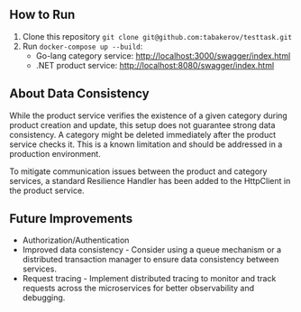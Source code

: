 ## How to Run
1. Clone this repository `git clone git@github.com:tabakerov/testtask.git`
2. Run `docker-compose up --build`:
   - Go-lang category service: [http://localhost:3000/swagger/index.html](http://localhost:3000/swagger/index.html)
   - .NET product service: [http://localhost:8080/swagger/index.html](http://localhost:8080/swagger/index.html)

## About Data Consistency
While the product service verifies the existence of a given category during product creation and update, this setup does not guarantee strong data consistency. A category might be deleted immediately after the product service checks it. This is a known limitation and should be addressed in a production environment.

To mitigate communication issues between the product and category services, a standard Resilience Handler has been added to the HttpClient in the product service.

## Future Improvements
- Authorization/Authentication
- Improved data consistency - Consider using a queue mechanism or a distributed transaction manager to ensure data consistency between services.
- Request tracing - Implement distributed tracing to monitor and track requests across the microservices for better observability and debugging.
